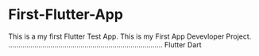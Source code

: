 # First-Flutter-App

This is a my first Flutter Test App. This is my First App Devevloper Project. 
.............................................................................
Flutter 
Dart
